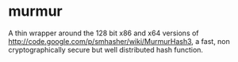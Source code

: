 murmur
===

A thin wrapper around the 128 bit x86 and x64 versions of http://code.google.com/p/smhasher/wiki/MurmurHash3, a fast, non cryptographically secure but well distributed hash function.
